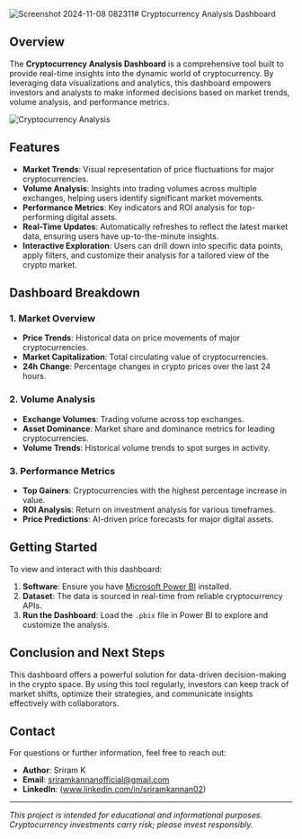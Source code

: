 ![Screenshot 2024-11-08 082311](https://github.com/user-attachments/assets/68522a87-dccc-4ead-b2ba-157ed7949a73)# Cryptocurrency Analysis Dashboard

## Overview
The **Cryptocurrency Analysis Dashboard** is a comprehensive tool built to provide real-time insights into the dynamic world of cryptocurrency. By leveraging data visualizations and analytics, this dashboard empowers investors and analysts to make informed decisions based on market trends, volume analysis, and performance metrics.

![Cryptocurrency Analysis](https://github.com/user-attachments/assets/ebfba874-da69-4f1f-842a-d88dad47bf6d)


## Features
- **Market Trends**: Visual representation of price fluctuations for major cryptocurrencies.
- **Volume Analysis**: Insights into trading volumes across multiple exchanges, helping users identify significant market movements.
- **Performance Metrics**: Key indicators and ROI analysis for top-performing digital assets.
- **Real-Time Updates**: Automatically refreshes to reflect the latest market data, ensuring users have up-to-the-minute insights.
- **Interactive Exploration**: Users can drill down into specific data points, apply filters, and customize their analysis for a tailored view of the crypto market.

## Dashboard Breakdown

### 1. Market Overview
   - **Price Trends**: Historical data on price movements of major cryptocurrencies.
   - **Market Capitalization**: Total circulating value of cryptocurrencies.
   - **24h Change**: Percentage changes in crypto prices over the last 24 hours.

### 2. Volume Analysis
   - **Exchange Volumes**: Trading volume across top exchanges.
   - **Asset Dominance**: Market share and dominance metrics for leading cryptocurrencies.
   - **Volume Trends**: Historical volume trends to spot surges in activity.

### 3. Performance Metrics
   - **Top Gainers**: Cryptocurrencies with the highest percentage increase in value.
   - **ROI Analysis**: Return on investment analysis for various timeframes.
   - **Price Predictions**: AI-driven price forecasts for major digital assets.

## Getting Started
To view and interact with this dashboard:
1. **Software**: Ensure you have [Microsoft Power BI](https://powerbi.microsoft.com/) installed.
2. **Dataset**: The data is sourced in real-time from reliable cryptocurrency APIs.
3. **Run the Dashboard**: Load the `.pbix` file in Power BI to explore and customize the analysis.

## Conclusion and Next Steps
This dashboard offers a powerful solution for data-driven decision-making in the crypto space. By using this tool regularly, investors can keep track of market shifts, optimize their strategies, and communicate insights effectively with collaborators.

## Contact
For questions or further information, feel free to reach out:

- **Author**: Sriram K
- **Email**: sriramkannanofficial@gmail.com
- **LinkedIn**: (www.linkedin.com/in/sriramkannan02)

---

*This project is intended for educational and informational purposes. Cryptocurrency investments carry risk; please invest responsibly.*
